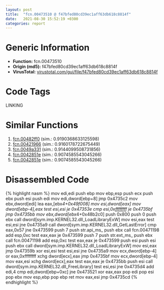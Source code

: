```yaml
---
layout: post
title:  "fcn.00473510 @ f47bfed80cd39ec1aff63db618c8814f"
date:   2021-08-30 15:52:19 +0300
categories: report
---
```


# Generic Information
- **Function:** fcn.00473510
- **Origin (md5):** f47bfed80cd39ec1aff63db618c8814f
- **VirusTotal:** [virustotal.com/gui/file/f47bfed80cd39ec1aff63db618c8814f][virustotal_ref]

# Code Tags
<span class="tag" id="LINKING">LINKING</span>


# Similar Functions

1. [fcn.00482ff0][similar_1_ref] (sim.: 0.9190368633125598)
2. [fcn.00421966][similar_2_ref] (sim.: 0.9160178722675449)
3. [fcn.0049a331][similar_3_ref] (sim.: 0.9144099508731856)
4. [fcn.0042851e][similar_4_ref] (sim.: 0.9074585543045266)
5. [fcn.0042851e][similar_5_ref] (sim.: 0.9074585543045266)


# Disassembled Code

{% highlight nasm %}
mov edi,edi
push ebp
mov ebp,esp
push ecx
push ebx
push esi
push edi
mov edi,dword[ebp+8]
jmp 0x4735c2
mov ebx,dword[edi]
lea eax,[ebx*4+0x49f008]
mov esi,dword[eax]
mov dword[ebp-4],eax
test esi,esi
je 0x47353e
cmp esi,0xffffffff
je 0x4735bf
jmp 0x4735bb
mov ebx,dword[ebx*4+0x48b2c0]
push 0x800
push 0
push ebx
call dword[sym.imp.KERNEL32.dll_LoadLibraryExW]
mov esi,eax
test esi,esi
jne 0x4735a9
call dword[sym.imp.KERNEL32.dll_GetLastError]
cmp eax,0x57
jne 0x473599
push 7
push str.api_ms_
push ebx
call fcn.00471198
add esp,0xc
test eax,eax
je 0x473599
push 7
push str.ext_ms_
push ebx
call fcn.00471198
add esp,0xc
test eax,eax
je 0x473599
push esi
push esi
push ebx
call dword[sym.imp.KERNEL32.dll_LoadLibraryExW]
mov esi,eax
jmp 0x47359b
xor esi,esi
test esi,esi
jne 0x4735a9
mov ecx,dword[ebp-4]
or eax,0xffffffff
xchg dword[ecx],eax
jmp 0x4735bf
mov ecx,dword[ebp-4]
mov eax,esi
xchg dword[ecx],eax
test eax,eax
je 0x4735bb
push esi
call dword[sym.imp.KERNEL32.dll_FreeLibrary]
test esi,esi
jne 0x4735d4
add edi,4
cmp edi,dword[ebp+0xc]
jne 0x473521
xor eax,eax
pop edi
pop esi
pop ebx
mov esp,ebp
pop ebp
ret 
mov eax,esi
jmp 0x4735cd
{% endhighlight %}


[similar_1_ref]: /report/fcn.00482ff0@2fcce874fb2a3a396274d2df89c397e3
[similar_2_ref]: /report/fcn.00421966@b41633237f937bbe6f9bcfbdce811f10
[similar_3_ref]: /report/fcn.0049a331@27ac6b5c7fa1ad11790cdc733c25a701
[similar_4_ref]: /report/fcn.0042851e@835812ed365516de32516b9bf14b0450
[similar_5_ref]: /report/fcn.0042851e@368dd66411b8b6ce2bcd15b0e14af5c0
[virustotal_ref]: https://www.virustotal.com/gui/file/f47bfed80cd39ec1aff63db618c8814f